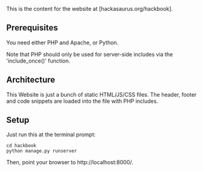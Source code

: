 This is the content for the website at [hackasaurus.org/hackbook].

## Prerequisites

You need either PHP and Apache, or Python.

Note that PHP should only be used for server-side includes via the 'include_once()' function.

## Architecture

This Website is just a bunch of static HTML/JS/CSS files. The header, footer and code snippets are loaded into the file with PHP includes.

## Setup

Just run this at the terminal prompt:

    cd hackbook
    python manage.py runserver

Then, point your browser to http://localhost:8000/.
